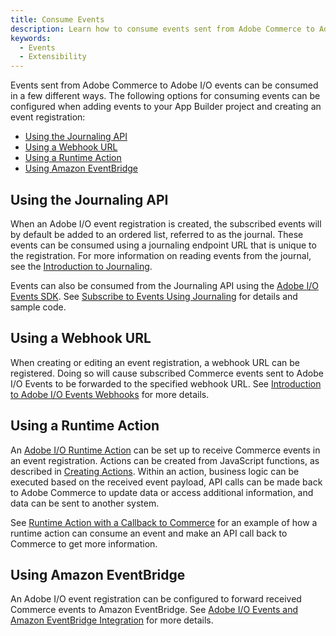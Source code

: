 ```yaml
---
title: Consume Events
description: Learn how to consume events sent from Adobe Commerce to Adobe I/O Events.
keywords:
  - Events
  - Extensibility
---
```


Events sent from Adobe Commerce to Adobe I/O events can be consumed in a few different ways. The following options for consuming events can be configured when adding events to your App Builder project and creating an event registration:

* [Using the Journaling API](#using-the-journaling-api)
* [Using a Webhook URL](#using-a-webhook-url)
* [Using a Runtime Action](#using-a-runtime-action)
* [Using Amazon EventBridge](#using-amazon-eventbridge)

## Using the Journaling API

When an Adobe I/O event registration is created, the subscribed events will by default be added to an ordered list, referred to as the journal. These events can be consumed using a journaling endpoint URL that is unique to the registration. For more information on reading events from the journal, see the [Introduction to Journaling](https://developer.adobe.com/events/docs/guides/journaling_intro/).

Events can also be consumed from the Journaling API using the [Adobe I/O Events SDK](https://github.com/adobe/aio-lib-events). See [Subscribe to Events Using Journaling](https://developer.adobe.com/events/docs/guides/sdk/sdk_journaling/) for details and sample code.

## Using a Webhook URL

When creating or editing an event registration, a webhook URL can be registered. Doing so will cause subscribed Commerce events sent to Adobe I/O Events to be forwarded to the specified webhook URL. See [Introduction to Adobe I/O Events Webhooks](https://developer.adobe.com/events/docs/guides/) for more details.

## Using a Runtime Action

An [Adobe I/O Runtime Action](https://developer.adobe.com/runtime/docs/guides/overview/entities/#actions) can be set up to receive Commerce events in an event registration. Actions can be created from JavaScript functions, as described in [Creating Actions](https://developer.adobe.com/runtime/docs/guides/using/creating_actions/). Within an action, business logic can be executed based on the received event payload, API calls can be made back to Adobe Commerce to update data or access additional information, and data can be sent to another system.

See [Runtime Action with a Callback to Commerce](./consume-events-examples/runtime-action-commerce-callback.md) for an example of how a runtime action can consume an event and make an API call back to Commerce to get more information.

## Using Amazon EventBridge

An Adobe I/O event registration can be configured to forward received Commerce events to Amazon EventBridge. See [Adobe I/O Events and Amazon EventBridge Integration](https://developer.adobe.com/events/docs/guides/amazon_eventbridge/) for more details.
